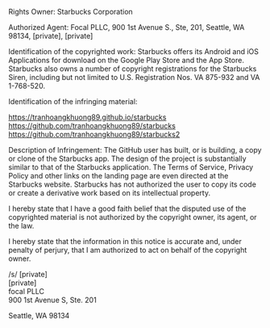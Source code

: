 Rights Owner: Starbucks Corporation     
     
     
     
Authorized Agent: Focal PLLC, 900 1st Avenue S., Ste, 201, Seattle, WA 98134, [private], [private]    
     
     
     
Identification of the copyrighted work: Starbucks offers its Android and iOS Applications for download on the Google Play Store and the App Store. Starbucks also owns a number of copyright registrations for the Starbucks Siren, including but not limited to U.S. Registration Nos. VA 875-932 and VA 1-768-520.     
     
     
     
Identification of the infringing material:       
     
https://tranhoangkhuong89.github.io/starbucks     
https://github.com/tranhoangkhuong89/starbucks     
https://github.com/tranhoangkhuong89/starbucks2     
     
Description of Infringement: The GitHub user has built, or is building, a copy or clone of the Starbucks app. The design of the project is substantially similar to that of the Starbucks application. The Terms of Service, Privacy Policy and other links on the landing page are even directed at the Starbucks website. Starbucks has not authorized the user to copy its code or create a derivative work based on its intellectual property.      
     
     
I hereby state that I have a good faith belief that the disputed use of the copyrighted material is not authorized by the copyright owner, its agent, or the law.     
     
     
I hereby state that the information in this notice is accurate and, under penalty of perjury, that I am authorized to act on behalf of the copyright owner.     
     
     
     
/s/ [private]  
[private]      
focal PLLC     
900 1st Avenue S, Ste. 201     
     
Seattle, WA 98134     
